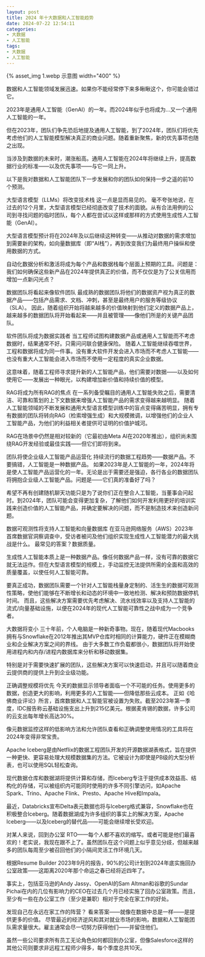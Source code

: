 ```yaml
---
layout: post
title: 2024 年十大数据和人工智能趋势
date: 2024-07-22 12:54:11
categories:
- 大数据
- 人工智能
tags:
- 大数据
- 人工智能
---
```


{% asset_img 1.webp 示意图 width="400" %}

数据和人工智能领域发展迅速。如果你不能经常停下来多瞅瞅这个，你可能会错过它。

<!--more-->

2023年是通用人工智能（GenAI）的一年。而2024年似乎也将成为...又一个通用人工智能的一年。

但在2023年，团队们争先恐后地提及通用人工智能，到了2024年，团队们将优先考虑他们的人工智能模型解决真正的商业问题。随着重新聚焦，新的优先事项也随之出现。

当涉及到数据的未来时，潮涨船高。通用人工智能在2024年将继续上升，提高数据行业的标准——以及优先事项——与它一同上升。

以下是我对数据和人工智能团队下一步发展和你的团队如何保持一步之遥的前10个预测。

大型语言模型（LLMs）将改变技术栈 这一点是显而易见的。
毫不夸张地说，在过去的12个月里，大型语言模型已经彻底改变了技术的面貌。从有合法用例的公司到寻找问题的临时团队，每个人都在尝试以这样或那样的方式使用生成性人工智能（GenAI）。

大型语言模型预计将在2024年及以后继续这种转变——从推动对数据的需求增加到需要新的架构，如向量数据库（即“AI栈”），再到改变我们为最终用户操纵和使用数据的方式。

自动化数据分析和激活将成为每个产品和数据栈每个层面上预期的工具。问题是：我们如何确保这些新产品在2024年提供真正的价值，而不仅仅是为了公关信用而增加一点新闪光点？

数据团队将看起来像软件团队 最成熟的数据团队将他们的数据资产视为真正的数据产品——包括产品需求、文档、冲刺，甚至是最终用户的服务等级协议（SLA）。
因此，随着组织开始将越来越多的价值映射到他们定义的数据产品上，越来越多的数据团队将开始看起来——并且被管理——像他们所是的关键产品团队。

软件团队将成为数据实践者 当工程师试图构建数据产品或通用人工智能而不考虑数据时，结果通常不好。只需问问联合健康保险。
随着人工智能继续吞噬世界，工程和数据将成为同一件事。没有重大软件开发会进入市场而不考虑人工智能——也没有重大人工智能会进入市场而不使用一定程度的真实企业数据。

这意味着，随着工程师寻求提升新的人工智能产品，他们需要对数据——以及如何使用它——发展出一种眼光，以构建增加新价值和持续价值的模型。

RAG将成为所有RAG的焦点 在一系列备受瞩目的通用人工智能失败之后，需要清洁、可靠和策划的上下文数据来增强人工智能产品的需求变得越来越明显。
随着人工智能领域的不断发展和通用大型语言模型训练中的盲点变得痛苦明显，拥有专有数据的团队将转向RAG（检索增强生成）和大规模微调，以增强他们的企业人工智能产品，为他们的利益相关者提供可证明的价值护城河。

RAG在场景中仍然是相对较新的（它最初由Meta AI在2020年推出），组织尚未围绕RAG开发经验或最佳实践——但它们即将到来。

团队将使企业级人工智能产品运营化 持续流行的数据工程趋势——数据产品。不要搞错，人工智能是一种数据产品。
如果2023年是人工智能的一年，2024年将是使人工智能产品运营化的一年。无论是出于需要还是强迫，各行各业的数据团队将拥抱企业级人工智能产品。问题是——它们真的准备好了吗？

希望不再有创建随机聊天功能只是为了说你们正在整合人工智能，当董事会问起时。到2024年，团队可能会变得更加复杂，了解他们如何开发利用更好的培训实践来创造价值的人工智能产品，并确定要解决的问题，而不是制造技术来创造新问题。

数据可观测性将支持人工智能和向量数据库 在亚马逊网络服务（AWS）2023年首席数据官洞察调查中，受访者被问及他们组织实现生成性人工智能潜力的最大挑战是什么。
最常见的答案？数据质量。

生成性人工智能本质上是一种数据产品。像任何数据产品一样，没有可靠的数据它就无法运作。但在大型语言模型的规模上，手动监控无法提供所需的全面和高效的质量覆盖，以使任何人工智能可靠。

要真正成功，数据团队需要一个针对人工智能栈量身定制的、活生生的数据可观测性策略，使他们能够在不断增长和动态的环境中一致地检测、解决和预防数据停机时间。
而且，这些解决方案需要优先考虑解决、流水线效率以及支持人工智能的流式/向量基础设施，以便在2024年的现代人工智能可靠性之战中成为一个竞争者。

大数据将变小 三十年前，个人电脑是一种新奇事物。现在，随着现代Macbooks拥有与Snowflake在2012年推出其MVP仓库时相同的计算能力，硬件正在模糊商业和企业解决方案之间的界线。
由于大多数工作负载都很小，数据团队将开始使用进程内和内存/进程内数据库来分析和移动数据集。

特别是对于需要快速扩展的团队，这些解决方案可以快速启动，并且可以随着商业云提供商的提供上升到企业级功能。

正确调整规模将优先 今天的数据显示领导者面临一个不可能的任务。使用更多的数据，创造更大的影响，利用更多的人工智能——但降低那些云成本。
正如《哈佛商业评论》所言，首席数据和人工智能官被设置为失败。截至2023年第一季度，IDC报告称云基础设施支出上升到215亿美元。根据麦肯锡的数据，许多公司的云支出每年增长高达30%。

像元数据监控这样的低影响方法和允许团队查看和正确调整使用情况的工具将在2024年变得非常宝贵。

Apache Iceberg是由Netflix的数据工程团队开发的开源数据湖表格式，旨在提供一种更快、更容易处理大规模数据集的方法。它被设计为即使是PB级的大型分析表，也可以使用SQL轻松查询。

现代数据仓库和数据湖将提供计算和存储，而Iceberg专注于提供成本效益高、结构化的存储，可以被组织内可能同时使用的许多不同引擎访问，如Apache Spark、Trino、Apache Flink、Presto、Apache Hive和Impala。

最近，Databricks宣布Delta表元数据也将与Iceberg格式兼容，Snowflake也在积极整合Iceberg。随着数据湖成为许多组织的事实上的解决方案，Apache Iceberg——以及Iceberg的替代品——可能会继续增长受欢迎。

对某人来说，回到办公室 RTO——每个人都不喜欢的缩写。或者可能是他们最喜欢的！老实说，我现在跟不上了。虽然团队在这个问题上似乎意见分歧，但越来越多的团队每周至少被召回他们的小隔间灵活工作环境几天。

根据Resume Builder 2023年9月的报告，90%的公司计划到2024年底实施回办公室政策——这距离2020年那个命运之春已经将近四年了。

事实上，包括亚马逊的Andy Jassy、OpenAI的Sam Altman和谷歌的Sundar Pichai在内的几位有影响力的CEO在过去几个月已经实施了回办公室政策。而且，至少有一些在办公室工作（至少是兼职）相对于完全在家工作的好处。

发现自己在永远在家工作的阵营？
看来答案——就像在数据中总是一样——是提供更多的价值。
尽管最近的经济逆风和其对就业市场的影响，数据和人工智能团队需求量很大。雇主通常会尽一切努力获得他们——并留住他们。

虽然一些公司要求所有员工无论角色如何都回到办公室，但像Salesforce这样的其他公司则要求非远程工程师少得多，每个季度总共10天。

<!-- https://barrmoses.medium.com/top-10-data-ai-trends-for-2024-7f830196db65 -->